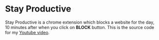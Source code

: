 # Stay Productive
Stay Productive is a chrome extension which blocks a website for the day, 10 minutes after when you click on **BLOCK** button.
This is the source code for my [Youtube video](https://youtu.be/Ee-jSoUwl2A/).
